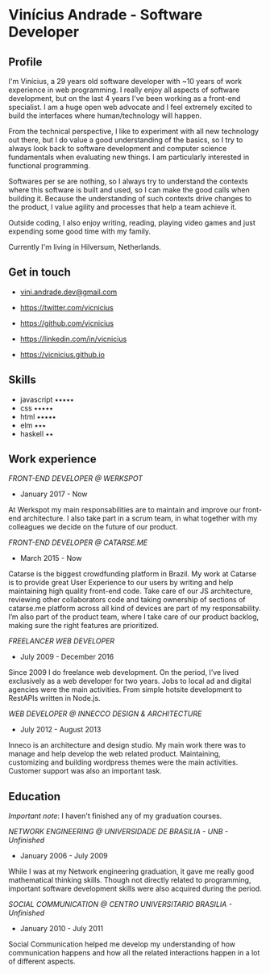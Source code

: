 # Vinícius Andrade - Software Developer

## Profile

I'm Vinícius, a 29 years old software developer with ~10 years of work experience in web programming. I really enjoy all aspects of software development, but on the last 4 years I've been working as a front-end specialist. I am a huge open web advocate and I feel extremely excited to build the interfaces where human/technology will happen. 

From the technical perspective, I like to experiment with all new technology out there, but I do value a good understanding of the basics, so I try to always look back to software development and computer science fundamentals when evaluating new things. I am particularly interested in functional programming.

Softwares per se are nothing, so I always try to understand the contexts where this software is built and used, so I can make the good calls when building it. Because the understanding of such contexts drive changes to the product, I value agility and processes that help a team achieve it.  

Outside coding, I also enjoy writing, reading, playing video games and just expending some good time with my family. 

Currently I'm living in Hilversum, Netherlands. 

## Get in touch

- vini.andrade.dev@gmail.com

- https://twitter.com/vicnicius
- https://github.com/vicnicius
- https://linkedin.com/in/vicnicius
- https://vicnicius.github.io

## Skills

- javascript ٭٭٭٭٭
- css        ٭٭٭٭٭
- html       ٭٭٭٭٭
- elm        ٭٭٭
- haskell    ٭٭

## Work experience

*FRONT-END DEVELOPER @ WERKSPOT*

- January 2017 - Now

At Werkspot my main responsabilities are to maintain and improve our front-end architecture. I also take part in a scrum team, in what together with my colleagues we decide on the future of our product.

*FRONT-END DEVELOPER @ CATARSE.ME*

- March 2015 - Now

Catarse is the biggest crowdfunding platform in Brazil. My work at Catarse is to provide great User Experience to our users by writing and help maintaining high quality front-end code. Take care of our JS architecture, reviewing other collaborators code and taking ownership of sections of catarse.me platform across all kind of devices are part of my responsability. I’m also part of the product team, where I take care of our product backlog, making sure the right features are prioritized.

*FREELANCER WEB DEVELOPER*

- July 2009 - December 2016

Since 2009 I do freelance web development. On the period, I’ve lived exclusively as a web developer for two years. Jobs to local ad and digital agencies were the main activities. From simple hotsite development to RestAPIs written in Node.js.

*WEB DEVELOPER @ INNECCO DESIGN & ARCHITECTURE*

- July 2012 - August 2013

Inneco is an architecture and design studio. My main work there was to manage and help develop the web related product. Maintaining, customizing and building wordpress themes were the main activities. Customer support was also an important task.

## Education

*Important note*: I haven't finished any of my graduation courses.

*NETWORK ENGINEERING @ UNIVERSIDADE DE BRASILIA - UNB - Unfinished*

- January 2006 - July 2009

While I was at my Network engineering graduation, it gave me really good mathematical thinking skills. Though not directly related to programming, important software development skills were also acquired during the period.

*SOCIAL COMMUNICATION @ CENTRO UNIVERSITARIO BRASILIA - Unfinished*

- January 2010 - July 2011

Social Communication helped me develop my understanding of how communication happens and how all the related interactions happen in a lot of different aspects.
